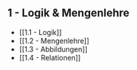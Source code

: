 ## 1 - Logik & Mengenlehre
-  [[1.1 - Logik]]
-  [[1.2 - Mengenlehre]]
- [[1.3 - Abbildungen]]
- [[1.4 - Relationen]]